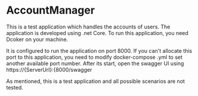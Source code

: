 # AccountManager
This is a test application which handles the accounts of users.
The application is developed using .net Core. To run this application, you need Dcoker on your machine.

It is configured to run the application on port 8000. If you can't allocate this port to this application, you need to modify docker-compose .yml to set another available port number.
After its start, open the swagger UI using https://{ServerUrl}:{8000/swagger

As mentioned, this is a test application and all possible scenarios are not tested.